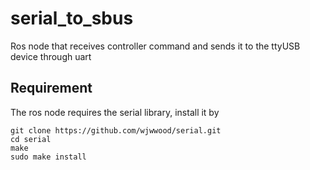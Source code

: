 # serial_to_sbus
Ros node that receives controller command and sends it to the ttyUSB device through uart

## Requirement
The ros node requires the serial library, install it by
```
git clone https://github.com/wjwwood/serial.git
cd serial
make
sudo make install
```
